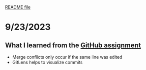 [README file](README.md)
# 9/23/2023
## What I learned from the [GitHub assignment](https://github.com/webprogramming260/.github/blob/main/profile/essentials/gitHub/gitHub.md)
- Merge conflicts only occur if the same line was edited
- GitLens helps to visualize commits
